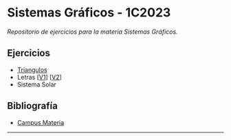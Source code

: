 # Sistemas Gráficos  - 1C2023

<em>Repositorio de ejercicios para la materia Sistemas Gráficos.</em>

## Ejercicios 

- <a href="https://github.com/gabokatta/sistemas-graficos/blob/main/ejercicios/triangulos/triangulos.html">Triangulos</a>
- Letras [<a href="https://github.com/gabokatta/sistemas-graficos/blob/main/ejercicios/letras/ejercicio1.html">V1</a>] [<a href="https://github.com/gabokatta/sistemas-graficos/blob/main/ejercicios/letras/ejercicio2.html">V2</a>]
- Sistema Solar

## Bibliografía

- <a href="https://campusgrado.fi.uba.ar/mod/page/view.php?id=74448"> Campus Materia </a>

---
